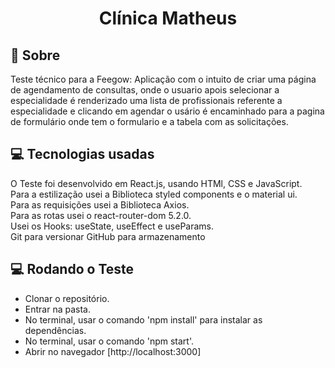 <div align="center"> <h1>Clínica Matheus</h1> </div>
  
  ## 📄 Sobre
Teste técnico para a Feegow: Aplicação com o intuito de criar uma página de agendamento de consultas, onde o usuario apois selecionar a especialidade é renderizado uma lista de profissionais referente a especialidade e clicando em agendar o usário é encaminhado para a pagina de formulário onde tem o formulario e a tabela com as solicitações.
  
  
  ## 💻 Tecnologias usadas
  
O Teste foi desenvolvido em React.js, usando HTMl, CSS e JavaScript.<br/>
Para a estilização usei a Biblioteca styled components e o material ui.<br/>
Para as requisições usei a Biblioteca Axios.<br/>
Para as rotas usei o react-router-dom 5.2.0.<br/>
Usei os Hooks: useState, useEffect e useParams.<br/>
Git para versionar
GitHub para armazenamento

 ## 💻 Rodando o Teste
 
   <ul>
    <li>Clonar o repositório.</li>
    <li>Entrar na pasta.</li>
    <li>No terminal, usar o comando 'npm install' para instalar as dependências.</li>
    <li>No terminal, usar o comando 'npm start'.</li>
    <li>Abrir no navegador [http://localhost:3000]</li>
  </ul>









 
